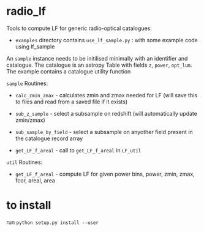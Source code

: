 # radio_lf

Tools to compute LF for generic radio-optical catalogues:

* `examples` directory contains 
`use_lf_sample.py` : with some example code using lf_sample

An `sample` instance needs to be initilised minimally with an identifier and catalogue. The catalogue is an astropy Table with fields `z`, `power`, `opt_lum`. The example contains a catalogue utility function 


`sample`  Routines:

* `calc_zmin_zmax` - calculates zmin and zmax needed for LF (will save this to files and read from a saved file if it exists)

* `sub_z_sample` - select a subsample on redshift (will automatically update zmin/zmax)

* `sub_sample_by_field` - select a subsample on anyother field present in the catalogue record array

* `get_LF_f_areal` - call to  `get_LF_f_areal` in `LF_util`


`util`  Routines:

* `get_LF_f_areal` - compute LF for given power bins, power, zmin, zmax, fcor, areal, area

# to install
run `python setup.py install --user`
